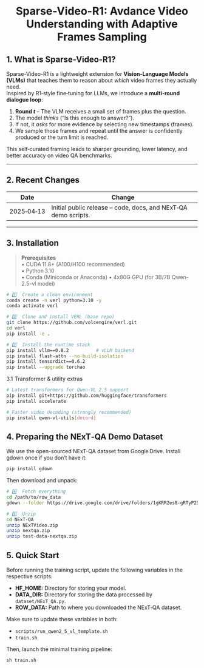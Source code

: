<h1 style="text-align: center;">Sparse-Video-R1: Avdance Video Understanding with Adaptive Frames Sampling</h1>

## 1. What is Sparse-Video-R1?
Sparse-Video-R1 is a lightweight extension for **Vision‑Language Models (VLMs)** that teaches them to reason about *which* video frames they actually need.  
Inspired by R1‑style fine‑tuning for LLMs, we introduce a **multi‑round dialogue loop**:

1. **Round *t*** – The VLM receives a small set of frames plus the question.  
2. The model *thinks* (“Is this enough to answer?”).  
3. If not, it *asks* for more evidence by selecting new timestamps (frames).  
4. We sample those frames and repeat until the answer is confidently produced or the turn limit is reached.

This self‑curated framing leads to sharper grounding, lower latency, and better accuracy on video QA benchmarks.

---

## 2. Recent Changes
| Date       | Change                                               |
|------------|------------------------------------------------------|
| 2025‑04‑13 | Initial public release – code, docs, and NExT‑QA demo scripts. |

---

## 3. Installation

> **Prerequisites**  
> • CUDA 11.8+ (A100/H100 recommended)  
> • Python 3.10  
> • Conda (Miniconda or Anaconda)
> • 4x80G GPU (for 3B/7B Qwen-2.5-vl model)

```bash
# 1️⃣  Create a clean environment
conda create -n verl python=3.10 -y
conda activate verl

# 2️⃣  Clone and install VERL (base repo)
git clone https://github.com/volcengine/verl.git
cd verl
pip install -e .

# 3️⃣  Install the runtime stack
pip install vllm==0.8.2          # vLLM backend
pip install flash-attn --no-build-isolation
pip install tensordict==0.6.2
pip install --upgrade torchao    
```
3.1  Transformer & utility extras
```bash
# Latest transformers for Qwen‑VL 2.5 support
pip install git+https://github.com/huggingface/transformers
pip install accelerate

# Faster video decoding (strongly recommended)
pip install qwen-vl-utils[decord]
```

## 4. Preparing the NExT‑QA Demo Dataset
We use the open-sourced NExT-QA dataset from Google Drive.
Install gdown once if you don’t have it:
```bash
pip install gdown
```
Then download and unpack:
```bash
# 4️⃣  Fetch everything
cd /path/to/row_data
gdown --folder https://drive.google.com/drive/folders/1gKRR2es8-gRTyP25CvrrVtV6aN5UxttF

# 5️⃣  Unzip
cd NExT-QA
unzip NExTVideo.zip
unzip nextqa.zip
unzip test-data-nextqa.zip
```

## 5. Quick Start

Before running the training script, update the following variables in the respective scripts:

- **HF_HOME:** Directory for storing your model.
- **DATA_DIR:** Directory for storing the data processed by `dataset/NExT_QA.py`.
- **ROW_DATA:** Path to where you downloaded the NExT‑QA dataset.

Make sure to update these variables in both:
- `scripts/run_qwen2_5_vl_template.sh`
- `train.sh`

Then, launch the minimal training pipeline:
```bash
sh train.sh
